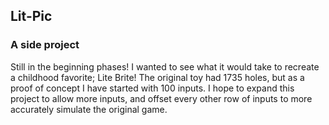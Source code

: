## Lit-Pic

### A side project

Still in the beginning phases! I wanted to see what it would take to recreate a childhood favorite; Lite Brite! The original toy had 1735 holes, but as a proof of concept I have started with 100 inputs. I hope to expand this project to allow more inputs, and offset every other row of inputs to more accurately simulate the original game.

